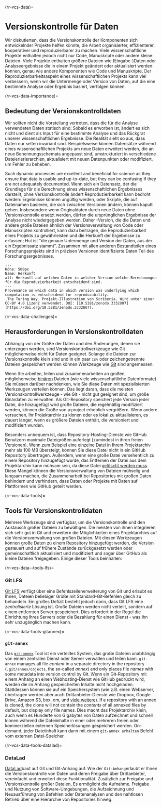 (rr-vcs-data)=
# Versionskontrolle für Daten

Wir diskutierten, dass die Versionskontrolle der Komponenten sich entwickelnder Projekte helfen könnte, die Arbeit organisierter, effizienterer, kooperativer und reproduzierbarer zu machen. Viele wissenschaftliche Projekte enthalten jedoch nicht nur Code, Manuskripte oder andere kleine Dateien. Viele Projekte enthalten größere Dateien wie (Eingabe-)Daten oder Analyseergebnisse die in einem Projekt geändert oder aktualisiert werden können, genau wie andere Komponenten wie Code und Manuskripte. Der Reproduzierbarkeitsaspekt eines wissenschaftlichen Projekts kann viel verbessern, wenn wir die Untermenge oder Version von Daten, auf die eine bestimmte Analyse oder Ergebnis basiert, verfolgen können.

(rr-vcs-data-importance)=
## Bedeutung der Versionskontrolldaten

Wir sollten nicht die Vorstellung vertreten, dass die für die Analyse verwendeten Daten statisch sind; Sobald es erworben ist, ändert es sich nicht und dient als Input für eine bestimmte Analyse und das Rückgrat unserer wissenschaftlichen Ergebnisse. Die Realität sieht so aus, dass Daten nur selten invariant sind. Beispielsweise können Datensätze während eines wissenschaftlichen Projekts um neue Daten erweitert werden, die an neue Benennungsschemata angepasst sind, umstrukturiert in verschiedene Dateierierierarchien, aktualisiert mit neuen Datenpunkten oder modifiziert, um Fehler zu beheben.

Such dynamic processes are excellent and beneficial for science as they ensure that data is usable and up-to-date, but they can be confusing if they are not adequately documented. Wenn sich ein Datensatz, der die Grundlage für die Berechnung eines wissenschaftlichen Ergebnisses darstellt, ohne Versionskontrolle ändert Reproduzierbarkeit kann bedroht werden: Ergebnisse können ungültig werden, oder Skripte, die auf Dateinamen basieren, die sich zwischen Versionen ändern, können kaputt gehen. Insbesondere wenn Originaldaten durch neue Daten ohne Versionskontrolle ersetzt werden, dürfen die ursprünglichen Ergebnisse der Analyse nicht wiedergegeben werden. Daher -Version, die die Daten und andere große Dateien ähnlich der Versionsverwaltung von Code oder Manuskripten kontrolliert, kann dazu beitragen, die Reproduzierbarkeit eines Projekts zu gewährleisten und die Herkunft der Ergebnisse zu erfassen; Hut ist "die genaue Untermenge und Version der Daten, aus der ein Ergebnissatz stammt". Zusammen mit allen anderen Bestandteilen eines Forschungsprojekts sind in präzisen Versionen identifizierte Daten Teil des Forschungsergebnisses.

```{figure} ../../figures/provenance.jpg
---
Höhe: 500px
Name: Herkunft
alt: Herkunft auf welchen Daten in welcher Version welche Berechnungen für die Reproduzierbarkeit entscheidend sind.
---
Provenance on which data in which version was underlying which computation is entscheidend for reproduzability.
_The Turing Way_ Projekt-Illustration von Scriberia. Wird unter einer CC-BY 4.0 Lizenz verwendet. DOI: [10.5281/zenodo.3332807](https://doi.org/10.5281/zenodo.3332807).
```

(rr-vcs-data-challenges)=
## Herausforderungen in Versionskontrolldaten

Abhängig von der Größe der Daten und den Änderungen, denen sie unterzogen werden, sind Versionskontrollwerkzeuge wie Git möglicherweise nicht für Daten geeignet. Solange die Dateien zur Versionskontrolle klein sind und in ein paar `csv` oder zeichengetrennte Dateien gespeichert werden können Werkzeuge wie [Git](https://git-scm.com/) sind angemessen.

Wenn Sie arbeiten, teilen und zusammenarbeiten an großen, möglicherweise [binären](https://en.wikipedia.org/wiki/Binary_file) Dateien (wie viele wissenschaftliche Datenformate) Sie müssen darüber nachdenken, wie Sie diese Daten mit spezialisierten Werkzeugen verteilen können. Das liegt daran, dass die meisten Versionskontrollwerkzeuge - wie Git - nicht gut geeignet sind, um große Binärdaten zu verwalten. Als Git-Repository speichert jede Version jeder Datei, die hinzugefügt wird große Dateien, die regelmäßig modifiziert werden, können die Größe von a·project erheblich vergrößern. Wenn andere versuchen, Ihr Projektarchiv zu klonen oder es lokal zu aktualisieren, es dauert länger, wenn es größere Dateien enthält, die versioniert und modifiziert wurden.

Besonders unbequem ist, dass Repository-Hosting-Dienste wie GitHub Benutzern maximale Dateigrößen auferlegt (zumindest in ihren freien Versionen). Wenn zum Beispiel eine einzelne Datei in Ihrem Projektarchiv mehr als 100 MB übersteigt, können Sie diese Datei nicht in ein GitHub Repository übertragen. Außerdem, wenn eine große Datei versehentlich zu einem Repository hinzugefügt wurde, das Entfernen der Datei aus dem Projektarchiv kann mühsam sein, da diese Datei [gelöscht werden muss](https://help.github.com/en/github/authenticating-to-github/removing-sensitive-data-from-a-repository). Diese Mängel können die Versionsverwaltung von Dateien mühselig und langsam machen, die Zusammenarbeit bei Repositories mit großen Daten behindern und verhindern, dass Daten oder Projekte mit Daten auf Plattformen wie GitHub geteilt werden.

(rr-vcs-data-tools)=
## Tools für Versionskontrolldaten

Mehrere Werkzeuge sind verfügbar, um die Versionskontrolle und den Austausch großer Dateien zu bewältigen. Die meisten von ihnen integrieren sich sehr gut in Git und erweitern die Möglichkeiten eines Projektarchivs auf die Versionsverwaltung von großen Dateien. Mit diesen Werkzeugen können große Daten zu einem Repository hinzugefügt werden, die Version gesteuert und auf frühere Zustände zurückgesetzt werden oder gemeinschaftlich aktualisiert und modifiziert und sogar über GitHub als kleine Dateien freigegeben. Einige dieser Tools beinhalten:

(rr-vcs-data--tools-lfs)=
### Git LFS

[Git LFS](https://git-lfs.github.com/) verfügt über eine Befehlszeilenerweiterung von Git und erlaubt es Ihnen, Dateien beliebiger Größe mit Standard-Git-Befehlen gleich zu behandeln. Ein großes Defizit besteht jedoch darin, dass Git LFS eine _zentralisierte_ Lösung ist. Große Dateien werden nicht verteilt, sondern auf einem entfernten Server gespeichert. Dies erfordert in der Regel die Einrichtung Ihres Servers oder die Bezahlung für einen Dienst - was ihn sehr unzugänglich machen kann.

(rr-vcs-data-tools-gitannex)=
### `git-annex`

Das [`git-annex`](https://git-annex.branchable.com/) Tool ist ein verteiltes System, das große Dateien unabhängig von einem zentralen Dienst oder Server verwalten und teilen kann. `git-annex` manages all file _content_ in a separate directory in the repository (`.git/annex/objects`, the so-called _annex_) and only places file _names_ with some metadata into version control by Git. Wenn ein Git-Repository mit einem Anhang an einen Webhosting-Dienst wie GitHub gedrückt wird, werden die im Anhang gespeicherten Inhalte nicht hochgeladen. Stattdessen können sie auf ein Speichersystem (wie z.B. einen Webserver, übertragen werden aber auch Drittanbieter-Dienste wie Dropbox, Google Drive, Amazon S3, box. om, und [viele weitere](https://git-annex.branchable.com/special_remotes/)). If a repository with an annex is cloned, the clone will not contain the _contents_ of all annexed files by default, but display only file names. Dies macht das Projektarchiv klein, auch wenn es Hunderte von Gigabytes von Daten aufzeichnet und schnell klonen während die Dateiinhalte in einer oder mehreren freien oder kommerziellen externen Speicherlösungen gespeichert werden. On-demand, jeder Dateiinhalt kann dann mit einem `git-annex erhalten` Befehl vom externen Datei-Speicher.

(rr-vcs-data-tools-datalad)=
### DataLad

[DataLad](https://www.datalad.org/)baut auf Git und Git-Anhang auf. Wie der `Git-Anhang`erlaubt er Ihnen die Versionskontrolle von Daten und deren Freigabe über Drittanbieter, vereinfacht und erweitert diese Funktionalität. Zusätzlich zur Freigabe und Versionskontrolle großer Dateien, Es ermöglicht die Aufnahme, Freigabe und Nutzung von Software-Umgebungen, die Aufzeichnung und Neuausführung von Befehlen oder Datenanalysen und den nahtlosen Betrieb über eine Hierarchie von Repositories hinweg.

